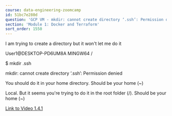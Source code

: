 ```yaml
---
course: data-engineering-zoomcamp
id: 51bc7e280d
question: 'GCP VM - mkdir: cannot create directory ‘.ssh’: Permission denied'
section: 'Module 1: Docker and Terraform'
sort_order: 1550
---
```


I am trying to create a directory but it won't let me do it

User1@DESKTOP-PD6UM8A MINGW64 /

$ mkdir .ssh

mkdir: cannot create directory ‘.ssh’: Permission denied

You should do it in your home directory. Should be your home (~)

Local. But it seems you're trying to do it in the root folder (/). Should be your home (~)

[Link to Video 1.4.1](https://www.youtube.com/watch?v=ae-CV2KfoN0&list=PL3MmuxUbc_hJed7dXYoJw8DoCuVHhGEQb)

